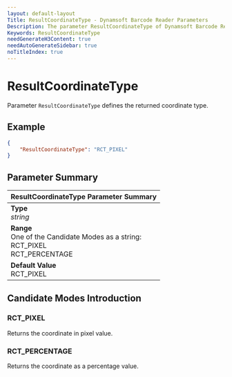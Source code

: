 ```yaml
---
layout: default-layout
Title: ResultCoordinateType - Dynamsoft Barcode Reader Parameters
Description: The parameter ResultCoordinateType of Dynamsoft Barcode Reader defines the returned coordinate type.
Keywords: ResultCoordinateType
needGenerateH3Content: true
needAutoGenerateSidebar: true
noTitleIndex: true
---
```


# ResultCoordinateType

Parameter `ResultCoordinateType` defines the returned coordinate type.

## Example

```json
{
    "ResultCoordinateType": "RCT_PIXEL"
}
```

## Parameter Summary

| ResultCoordinateType Parameter Summary |
| :--------------------------------- |
| **Type**<br>*string* |
| **Range**<br>One of the Candidate Modes as a string:<br>RCT_PIXEL<br>RCT_PERCENTAGE |
| **Default Value**<br>RCT_PIXEL |

## Candidate Modes Introduction

### RCT_PIXEL

Returns the coordinate in pixel value.

### RCT_PERCENTAGE

Returns the coordinate as a percentage value.
